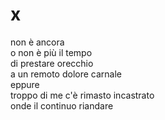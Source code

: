# x

non è ancora  
o non è più il tempo  
di prestare orecchio  
a un remoto dolore carnale  
eppure  
troppo di me c'è rimasto incastrato  
onde il continuo riandare
